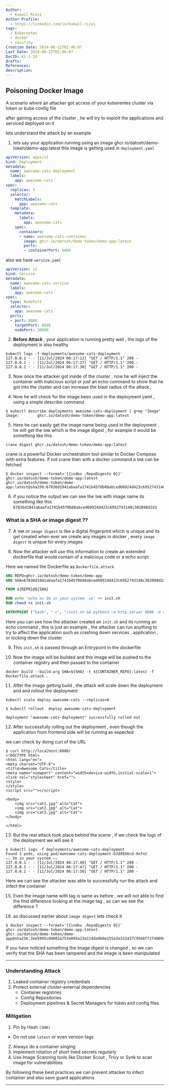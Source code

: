 ```yaml
---
Author:
  - Kumail Rizvi
Author Profile:
  - https://linkedin.com/in/kumail-rizvi
tags:
  - Kubernetes
  - docker
  - security
Creation Date: 2024-08-22T02:46:07
Last Date: 2024-08-22T02:46:07
DocID: KS-1-24
drafts: 
References: 
description:
---
```


## Poisoning Docker Image  

A scenario where an attacker got access of your kuberentes cluster via token or kube config file 

after gaining access of the cluster , he will try to exploit the applications and serviced deployed on it 

lets understand the attack by an example

1. lets say your application running using an image ghcr.io/datosh/demo-token/demo-app:latest
    this image is getting used in `deployment.yaml` 

```yaml
apiVersion: apps/v1
kind: Deployment
metadata:
  name: awesome-cats-deployment
  labels:
    app: awesome-cats
spec:
  replicas: 3
  selector:
    matchLabels:
      app: awesome-cats
  template:
    metadata:
      labels:
        app: awesome-cats
    spec:
      containers:
      - name: awesome-cats-container
        image: ghcr.io/datosh/demo-token/demo-app:latest
        ports:
        - containerPort: 8080

```


also we have `service.yaml`

```yaml
apiVersion: v1
kind: Service
metadata:
  name: awesome-cats-service
  labels:
    app: awesome-cats
spec:
  type: NodePort
  selector:
    app: awesome-cats
  ports:
  - port: 8080
    targetPort: 8080
    nodePort: 30080
```

2. **Before Attack** , your application is running pretty well  , the logs of the deployment is also healthy  

```
kubectl logs -f deployments/awesome-cats-deployment
127.0.0.1 - - [11/Jul/2024 06:17:22] "GET / HTTP/1.1" 200 -
127.0.0.1 - - [11/Jul/2024 06:17:27] "GET / HTTP/1.1" 200 -
127.0.0.1 - - [11/Jul/2024 06:17:30] "GET / HTTP/1.1" 200 -

```

3. Now once the attacker got inside of the cluster , now he will inject the container with malicious script or just an echo command to show that he got into the cluster and can increase the blast radius of the attack .

4. Now he will check for the image been used in the deployment yaml , using a simple describe command 

```console
$ kubectl describe deployments awesome-cats-deployment | grep "Image"
Image:        ghcr.io/datosh/demo-token/demo-app:latest
```

5.  Here he can easily get the image name being used in the deployment , he will get the `SHA` which is the image digest , for example it would be something like this 

```
crane digest ghcr.io/datosh/demo-token/demo-app:latest
```

crane is a powerful Docker orchestration tool similar to Docker Compose with extra features.  if not crane then with a docker command a `SHA` can be fetched 

```
$ docker inspect --format='{{index .RepoDigests 0}}' ghcr.io/datosh/demo-token/demo-app:latest
ghcr.io/datosh/demo-token/demo-app:latest@sha256:67836d1041abaafa1741b45f0b88abced60924d423c6952743148c302098d2d3
```

6. if you notice the output we can see the `SHA`  with image name its something like this `67836d1041abaafa1741b45f0b88abced60924d423c6952743148c302098d2d3`

### What is a SHA or image digest ??

7.  A `SHA` or `image digest`  is like a digital fingerprint which is unique and its get created when ever we create any images in docker , every `image digest`  is unique for every images 

8. Now the attacker will use this information to create an extended dockerfile that would contain of a malicious code or a echo script 

Here we named the Dockerfile as `Dockerfile.attack`

```dockerfile
ARG REPO=ghcr.io/datosh/demo-token/demo-app
ARG SHA=67836d1041abaafa1741b45f0b88abced60924d423c6952743148c302098d2d3

FROM ${REPO}@${SHA}

RUN echo 'echo xx Im in your system  xx' >> init.sh
RUN chmod +x init.sh

ENTRYPOINT ["bash", "-c", "/init.sh && python3 -m http.server 8080 -d cats"]
```

Here you can see how the attacker created an `init.sh`  and its running an echo command , this is just an example , the attacker can run anything to try to affect the application such as crashing down services , application , or locking down the cluster 

9. This `init.sh` is passed through an Entrypoint in the dockerfile 

10.  Now the image will be builded and this image will be pushed to the container registry and then passed to the container 

```docker
docker build --build-arg SHA=${SHA} -t ${CONTAINER_REPO}:latest -f Dockerfile.attack .   
```

11.  After the image getting build , the attack will scale down the deployment and and rollout the deployment 

```console
kubectl scale deploy awesome-cats --replicas=0

$ kubectl rollout  deploy awesome-cats-deployment

deployment "awesome-cats-deployment" successfully rolled out
```

12. After successfully rolling out the deployment , even though the application from frontend side will be running as expected 

we can check by doing curl of the URL 

``` console
$ curl http://localhost:8080/                      
<!DOCTYPE html>
<html lang="en">
<meta charset="UTF-8">
<title>Awesome Cats</title>
<meta name="viewport" content="width=device-width,initial-scale=1">
<link rel="stylesheet" href="">
<style>
</style>
<script src=""></script>

<body>
    <img src="cat1.jpg" alt="Cat">
    <img src="cat2.jpg" alt="Cat">
    <img src="cat3.jpg" alt="Cat">
</body>

</html>

```

13. But the real attack took place behind the scene , if we check the logs of the deployment we will see it 

```
$ kubectl logs -f deployments/awesome-cats-deployment
Found 3 pods, using pod/awesome-cats-deployment-b7dd856cd-9nfn2
⚔⚔ Im in your system ⚔⚔
127.0.0.1 - - [11/Jul/2024 06:17:40] "GET / HTTP/1.1" 200 -
127.0.0.1 - - [11/Jul/2024 06:17:47] "GET / HTTP/1.1" 200 -
127.0.0.1 - - [11/Jul/2024 06:17:50] "GET / HTTP/1.1" 200 -
```

Here we can see the attacker was able to successfully run the attack and infect the container 

15. Even the image name with tag is same as before , we will not able to find the find difference looking at the image tag , so can we see the difference ? 

16.  as discussed earlier about `image digest` lets check it 

```
$ docker inspect --format='{{index .RepoDigests 0}}' ghcr.io/datosh/demo-token/demo-app:latest 
ghcr.io/datosh/demo-token/demo-app@sha256:3ee5995cd4002a753e095a23e214da9b0e155a3e331437c9568ff2f4009d92b
```

If you have noticed something the image digest is changed , so we can verify that the SHA has been tampered and the image is been manipulated

---

### Understanding Attack 

1.  Leaked container registry credentials 
2. Protect external cluster-external dependencies 
   -  Container registries 
   - Config Repositories
   - Deployment pipelines & Secret Managers for token and config files

### Mitigation

1. Pin by Hash `(SHA)`
  -  Do not use `latest` or even version  tags 
2.  Always do a container singing 
3. implement rotation of short lived secrets regularly
4.  Use Image Scanning tools like Docker Scout , Trivy or Synk to scan image for vulnerabilities  

By following these best practices  we can prevent attacker to infect container and also save guard applications  

---
